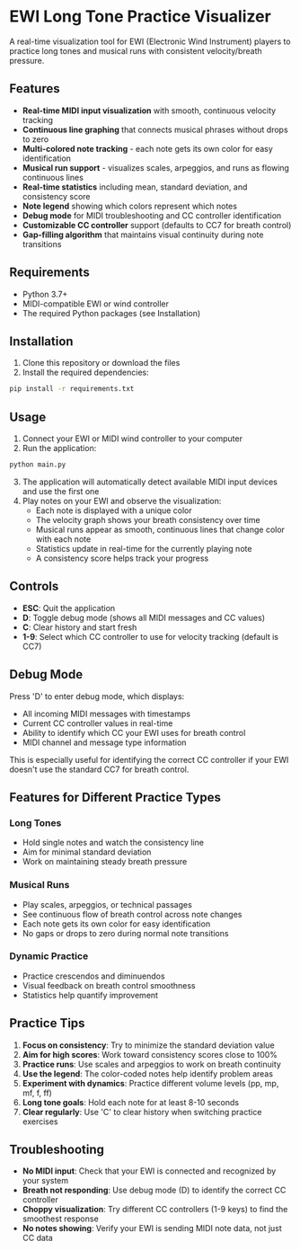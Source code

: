 # EWI Long Tone Practice Visualizer

A real-time visualization tool for EWI (Electronic Wind Instrument) players to practice long tones and musical runs with consistent velocity/breath pressure.

## Features

- **Real-time MIDI input visualization** with smooth, continuous velocity tracking
- **Continuous line graphing** that connects musical phrases without drops to zero
- **Multi-colored note tracking** - each note gets its own color for easy identification
- **Musical run support** - visualizes scales, arpeggios, and runs as flowing continuous lines
- **Real-time statistics** including mean, standard deviation, and consistency score
- **Note legend** showing which colors represent which notes
- **Debug mode** for MIDI troubleshooting and CC controller identification
- **Customizable CC controller** support (defaults to CC7 for breath control)
- **Gap-filling algorithm** that maintains visual continuity during note transitions

## Requirements

- Python 3.7+
- MIDI-compatible EWI or wind controller
- The required Python packages (see Installation)

## Installation

1. Clone this repository or download the files
2. Install the required dependencies:

```bash
pip install -r requirements.txt
```

## Usage

1. Connect your EWI or MIDI wind controller to your computer
2. Run the application:

```bash
python main.py
```

3. The application will automatically detect available MIDI input devices and use the first one
4. Play notes on your EWI and observe the visualization:
   - Each note is displayed with a unique color
   - The velocity graph shows your breath consistency over time
   - Musical runs appear as smooth, continuous lines that change color with each note
   - Statistics update in real-time for the currently playing note
   - A consistency score helps track your progress

## Controls

- **ESC**: Quit the application
- **D**: Toggle debug mode (shows all MIDI messages and CC values)
- **C**: Clear history and start fresh
- **1-9**: Select which CC controller to use for velocity tracking (default is CC7)

## Debug Mode

Press 'D' to enter debug mode, which displays:
- All incoming MIDI messages with timestamps
- Current CC controller values in real-time
- Ability to identify which CC your EWI uses for breath control
- MIDI channel and message type information

This is especially useful for identifying the correct CC controller if your EWI doesn't use the standard CC7 for breath control.

## Features for Different Practice Types

### Long Tones
- Hold single notes and watch the consistency line
- Aim for minimal standard deviation
- Work on maintaining steady breath pressure

### Musical Runs
- Play scales, arpeggios, or technical passages
- See continuous flow of breath control across note changes
- Each note gets its own color for easy identification
- No gaps or drops to zero during normal note transitions

### Dynamic Practice
- Practice crescendos and diminuendos
- Visual feedback on breath control smoothness
- Statistics help quantify improvement

## Practice Tips

1. **Focus on consistency**: Try to minimize the standard deviation value
2. **Aim for high scores**: Work toward consistency scores close to 100%
3. **Practice runs**: Use scales and arpeggios to work on breath continuity
4. **Use the legend**: The color-coded notes help identify problem areas
5. **Experiment with dynamics**: Practice different volume levels (pp, mp, mf, f, ff)
6. **Long tone goals**: Hold each note for at least 8-10 seconds
7. **Clear regularly**: Use 'C' to clear history when switching practice exercises

## Troubleshooting

- **No MIDI input**: Check that your EWI is connected and recognized by your system
- **Breath not responding**: Use debug mode (D) to identify the correct CC controller
- **Choppy visualization**: Try different CC controllers (1-9 keys) to find the smoothest response
- **No notes showing**: Verify your EWI is sending MIDI note data, not just CC data 
